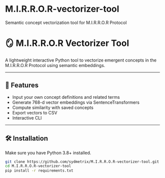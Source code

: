 # M.I.R.R.O.R-vectorizer-tool
Semantic concept vectorization tool for M.I.R.R.O.R Protocol
# 🪞 M.I.R.R.O.R Vectorizer Tool

A lightweight interactive Python tool to vectorize emergent concepts in the M.I.R.R.O.R Protocol using semantic embeddings.

---

## 🚀 Features

- Input your own concept definitions and related terms
- Generate 768-d vector embeddings via SentenceTransformers
- Compute similarity with saved concepts
- Export vectors to CSV
- Interactive CLI

---

## 🛠️ Installation

Make sure you have Python 3.8+ installed.

```bash
git clone https://github.com/sydmetrix/M.I.R.R.O.R-vectorizer-tool.git
cd M.I.R.R.O.R-vectorizer-tool
pip install -r requirements.txt

